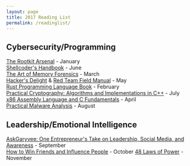 ```yaml
---
layout: page
title: 2017 Reading List
permalink: /readinglist/
---
```


## Cybersecurity/Programming  

[The Rootkit Arsenal](https://www.amazon.com/Rootkit-Arsenal-Escape-Evasion-Corners/dp/144962636X/) - January   
[Shellcoder's Handbook](https://www.amazon.com/Shellcoders-Handbook-Discovering-Exploiting-Security/dp/047008023X/) - June  
[The Art of Memory Forensics](https://www.amazon.com/Art-Memory-Forensics-Detecting-Malware/dp/1118825098/) - March  
[Hacker's Delight](https://www.amazon.com/Hackers-Delight-2nd-Henry-Warren/dp/0321842685/) & [Red Team Field Manual](https://www.amazon.com/Rtfm-Red-Team-Field-Manual/dp/1494295504/) - May   
[Rust Programming Language Book](https://doc.rust-lang.org/book/) - February    
[Practical Cryptography: Algorithms and Implementations in C++](https://www.amazon.com/Practical-Cryptography-Algorithms-Implementations-Using/dp/1482228890/) - July  
[x86 Assembly Language and C Fundamentals](http://techbus.safaribooksonline.com/9781466568259/) - April  
[Practical Malware Analysis](https://www.amazon.com/Practical-Malware-Analysis-Hands-Dissecting/dp/1593272901/) - August  

## Leadership/Emotional Intelligence

[AskGaryvee: One Entrepreneur's Take on Leadership, Social Media, and Awareness](https://www.amazon.com/AskGaryVee-Entrepreneurs-Leadership-Social-Self-Awareness/dp/0062273124/) - September   
[How to Win Friends and Influence People](https://www.amazon.com/How-Win-Friends-Influence-People/dp/0671027034/) - October 
[48 Laws of Power](https://www.amazon.com/48-Laws-Power-Robert-Greene/dp/0140280197/) - November

